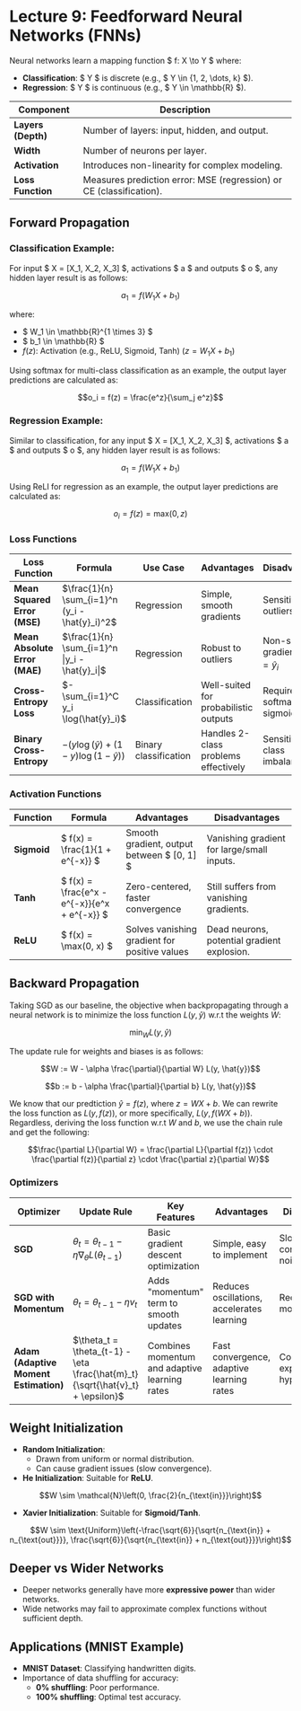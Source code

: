 # Lecture 9: Feedforward Neural Networks (FNNs)

Neural networks learn a mapping function $ f: X \to Y $ where:
- **Classification**: $ Y $ is discrete (e.g., $ Y \in \{1, 2, \dots, k\} $).
- **Regression**: $ Y $ is continuous (e.g., $ Y \in \mathbb{R} $).

| Component            | Description                                                                 |
|-----------------------|---------------------------------------------------------------------------|
| **Layers (Depth)**    | Number of layers: input, hidden, and output.                             |
| **Width**            | Number of neurons per layer.                                              |
| **Activation**       | Introduces non-linearity for complex modeling.                           |
| **Loss Function**     | Measures prediction error: MSE (regression) or CE (classification). |


## Forward Propagation

### Classification Example:
For input $ X = [X_1, X_2, X_3] $, activations $ a $ and outputs $ o $, any hidden layer result is as follows:

$$a_1 = f(W_1 X + b_1)$$

where:
- $ W_1 \in \mathbb{R}^{1 \times 3} $
- $ b_1 \in \mathbb{R} $
- $f(z)$: Activation (e.g., ReLU, Sigmoid, Tanh) ($z = W_1 X + b_1$)

Using softmax for multi-class classification as an example, the output layer predictions are calculated as:
   
$$o_i = f(z) = \frac{e^z}{\sum_j e^z}$$


### Regression Example:
Similar to classification, for any input $ X = [X_1, X_2, X_3] $, activations $ a $ and outputs $ o $, any hidden layer result is as follows:
   
$$a_1 = f(W_1 X + b_1)$$

Using ReLI for regression as an example, the output layer predictions are calculated as:

$$o_i = f(z) = \text{max}(0, z)$$

### Loss Functions

| **Loss Function**          | **Formula**                                                                 | **Use Case**                          | **Advantages**                           | **Disadvantages**                         |
|----------------------------|----------------------------------------------------------------------------|---------------------------------------|------------------------------------------|-------------------------------------------|
| **Mean Squared Error (MSE)** | $\frac{1}{n} \sum_{i=1}^n (y_i - \hat{y}_i)^2$                     | Regression                           | Simple, smooth gradients                 | Sensitive to outliers                     |
| **Mean Absolute Error (MAE)**| $\frac{1}{n} \sum_{i=1}^n \|y_i - \hat{y}_i\|$                       | Regression                           | Robust to outliers                       | Non-smooth gradient at $y_i = \hat{y}_i$ |
| **Cross-Entropy Loss**     | $- \sum_{i=1}^C y_i \log(\hat{y}_i)$                                | Classification                       | Well-suited for probabilistic outputs    | Requires softmax or sigmoid output       |
| **Binary Cross-Entropy**   | $- \left( y \log(\hat{y}) + (1 - y) \log(1 - \hat{y}) \right)$      | Binary classification               | Handles 2-class problems effectively     | Sensitive to class imbalance             |

### Activation Functions

| **Function**          | **Formula**                      | **Advantages**                                | **Disadvantages**                          |
|------------------------|----------------------------------|----------------------------------------------|--------------------------------------------|
| **Sigmoid**            | $ f(x) = \frac{1}{1 + e^{-x}} $ | Smooth gradient, output between $ [0, 1] $  | Vanishing gradient for large/small inputs. |
| **Tanh**               | $ f(x) = \frac{e^x - e^{-x}}{e^x + e^{-x}} $ | Zero-centered, faster convergence            | Still suffers from vanishing gradients.    |
| **ReLU**               | $ f(x) = \max(0, x) $         | Solves vanishing gradient for positive values| Dead neurons, potential gradient explosion.|

## Backward Propagation

Taking SGD as our baseline, the objective when backpropagating through a neural network is to minimize the loss function $L(y, \hat{y})$ w.r.t the weights $W$:

$$\min_W L(y, \hat{y})$$

The update rule for weights and biases is as follows:

$$W := W - \alpha \frac{\partial}{\partial W} L(y, \hat{y})$$

$$b := b - \alpha \frac{\partial}{\partial b} L(y, \hat{y})$$

We know that our predtiction $\hat{y} = f(z)$, where $z = WX + b$. We can rewrite the loss function as $L(y, f(z))$, or more specifically, $L(y, f(WX + b))$. Regardless, deriving the loss function w.r.t $W$ and $b$, we use the chain rule and get the following:

$$\frac{\partial L}{\partial W} = \frac{\partial L}{\partial f(z)} \cdot \frac{\partial f(z)}{\partial z} \cdot \frac{\partial z}{\partial W}$$

### Optimizers

| **Optimizer**          | **Update Rule**                                                                                     | **Key Features**                       | **Advantages**                              | **Disadvantages**                       |
|-------------------------|----------------------------------------------------------------------------------------------------|----------------------------------------|--------------------------------------------|-----------------------------------------|
| **SGD** | $\theta_t = \theta_{t-1} - \eta \nabla_\theta L(\theta_{t-1})$                       | Basic gradient descent optimization    | Simple, easy to implement                  | Slow convergence, noisy updates         |
| **SGD with Momentum**  | $\theta_t = \theta_{t-1} - \eta v_t$ | Adds "momentum" term to smooth updates | Reduces oscillations, accelerates learning | Requires tuning momentum $\beta$    |
| **Adam (Adaptive Moment Estimation)** | $\theta_t = \theta_{t-1} - \eta \frac{\hat{m}_t}{\sqrt{\hat{v}_t} + \epsilon}$ | Combines momentum and adaptive learning rates | Fast convergence, adaptive learning rates | Computationally expensive, more hyperparameters |


## Weight Initialization

- **Random Initialization**:
  - Drawn from uniform or normal distribution.
  - Can cause gradient issues (slow convergence).
- **He Initialization**: Suitable for **ReLU**.
    
$$W \sim \mathcal{N}\left(0, \frac{2}{n_{\text{in}}}\right)$$

- **Xavier Initialization**: Suitable for **Sigmoid/Tanh**.

$$W \sim \text{Uniform}\left(-\frac{\sqrt{6}}{\sqrt{n_{\text{in}} + n_{\text{out}}}}, \frac{\sqrt{6}}{\sqrt{n_{\text{in}} + n_{\text{out}}}}\right)$$


## Deeper vs Wider Networks
- Deeper networks generally have more **expressive power** than wider networks.
- Wide networks may fail to approximate complex functions without sufficient depth.

## Applications (MNIST Example)
- **MNIST Dataset**: Classifying handwritten digits.
- Importance of data shuffling for accuracy:
  - **0% shuffling**: Poor performance.
  - **100% shuffling**: Optimal test accuracy.

